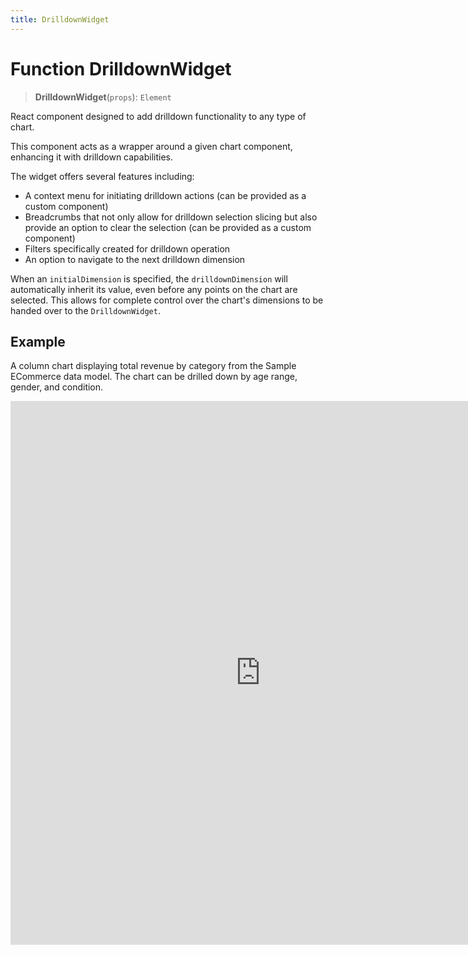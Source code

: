 ```yaml
---
title: DrilldownWidget
---
```


# Function DrilldownWidget

> **DrilldownWidget**(`props`): `Element`

React component designed to add drilldown functionality to any type of chart.

This component acts as a wrapper around a given chart component, enhancing it with drilldown capabilities.

The widget offers several features including:
- A context menu for initiating drilldown actions (can be provided as a custom component)
- Breadcrumbs that not only allow for drilldown selection slicing but also
provide an option to clear the selection (can be provided as a custom component)
- Filters specifically created for drilldown operation
- An option to navigate to the next drilldown dimension

When an `initialDimension` is specified, the `drilldownDimension` will automatically inherit its
value, even before any points on the chart are selected.
This allows for complete control over the chart's dimensions to be handed over to the `DrilldownWidget`.

## Example

A column chart displaying total revenue by category from the Sample ECommerce data model. The chart can be drilled down by age range, gender, and condition.

<iframe
 src='https://csdk-playground.sisense.com/?example=use-cases%2Fdrilldown&mode=docs'
 width=800
 height=870
 style='border:none;'
/>

Additional drilldown examples:

- [Detached Breadcrumbs](https://www.sisense.com/platform/compose-sdk/playground/?example=use-cases%2Fdrilldown-detached-breadcrumbs)

## Parameters

| Parameter | Type | Description |
| :------ | :------ | :------ |
| `props` | [`DrilldownWidgetProps`](../interfaces/interface.DrilldownWidgetProps.md) | DrilldownWidget properties |

## Returns

`Element`

DrilldownWidget wrapper component

